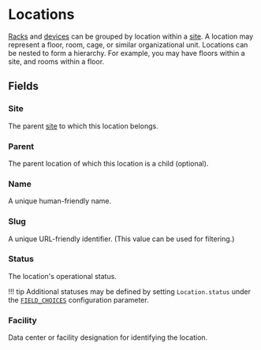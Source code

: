 # Locations

[Racks](./rack.md) and [devices](./device.md) can be grouped by location within a [site](./site.md). A location may represent a floor, room, cage, or similar organizational unit. Locations can be nested to form a hierarchy. For example, you may have floors within a site, and rooms within a floor.

## Fields

### Site

The parent [site](./site.md) to which this location belongs.

### Parent

The parent location of which this location is a child (optional).

### Name

A unique human-friendly name.

### Slug

A unique URL-friendly identifier. (This value can be used for filtering.)

### Status

The location's operational status.

!!! tip
    Additional statuses may be defined by setting `Location.status` under the [`FIELD_CHOICES`](../../configuration/data-validation.md#field_choices) configuration parameter.

### Facility

Data center or facility designation for identifying the location.
